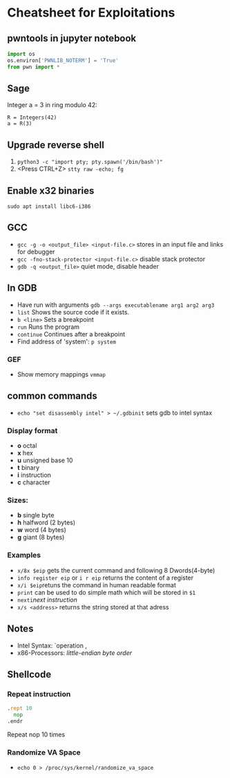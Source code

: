 # Cheatsheet for Exploitations

## pwntools in jupyter notebook
```python
import os
os.environ['PWNLIB_NOTERM'] = 'True'
from pwn import *
```
## Sage
Integer a = 3 in ring modulo 42:
```sage
R = Integers(42)
a = R(3)
```

## Upgrade reverse shell

1. `python3 -c "import pty; pty.spawn('/bin/bash')"`
2. <Press CTRL+Z> `stty raw -echo; fg`

## Enable x32 binaries
`sudo apt install libc6-i386`

## GCC
* `gcc -g -o <output_file> <input-file.c>` stores in an input file and links for debugger
* `gcc -fno-stack-protector <input-file.c>` disable stack protector 
* `gdb -q <output_file>` quiet mode, disable header

## In GDB
* Have run with arguments `gdb --args executablename arg1 arg2 arg3`
* `list` Shows the source code if it exists.
* `b <line>` Sets a breakpoint
* `run` Runs the program
* `continue` Continues after a breakpoint
* Find address of 'system': `p system`
### GEF
* Show memory mappings `vmmap`

## common commands
* `echo "set disassembly intel" > ~/.gdbinit` sets gdb to intel syntax

### Display format

* **o** octal
* **x** hex
* **u** unsigned base 10
* **t** binary
* **i** instruction
* **c** character
### Sizes:
* **b** single byte
* **h** halfword (2 bytes)
* **w** word (4 bytes)
* **g** giant (8 bytes)

### Examples
* `x/8x $eip` gets the current command and following 8 Dwords(4-byte)
* `info register eip` or `i r eip` returns the content of a register
* `x/i $eip`retuns the command in human readable format
* `print` can be used to do simple math which will be stored in `$1`
* `nexti`*next instruction*
* `x/s <address>` returns the string stored at that adress

## Notes
* Intel Syntax: `operation <destination>, <source>
* x86-Processors: *little-endian byte order* 


## Shellcode
### Repeat instruction
```asm 
.rept 10
  nop
.endr
```
Repeat nop 10 times

### Randomize VA Space
* `echo 0 > /proc/sys/kernel/randomize_va_space`



